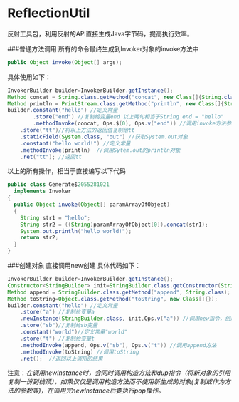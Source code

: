 # ReflectionUtil
反射工具包，利用反射的API直接生成Java字节码，提高执行效率。

###普通方法调用
所有的命令最终生成到Invoker对象的invoke方法中
```java
public Object invoke(Object[] args);
```
具体使用如下：
```java
InvokerBuilder builder=InvokerBuilder.getInstance();
Method concat = String.class.getMethod("concat", new Class[]{String.class});
Method println = PrintStream.class.getMethod("println", new Class[]{String.class});
builder.constant("hello") //定义常量
        .store("end") //复制给变量end 以上两句相当于String end = "hello"
        .methodInvoke(concat, Ops.$(0), Ops.v("end")) //调用invoke方法参数数组中的第0个值的concat方法，参数为变量end
	.store("tt")//将以上方法的返回值复制给tt
	.staticField(System.class, "out") //获取System.out对象
	.constant("hello world!") //定义常量
	.methodInvoke(println)  //调用Sytem.out的println对象
	.ret("tt"); //返回tt
```
以上的所有操作，相当于直接编写以下代码
```java
public class Generate$2055281021
  implements Invoker
{
  public Object invoke(Object[] paramArrayOfObject)
  {
    String str1 = "hello";
    String str2 = ((String)paramArrayOfObject[0]).concat(str1);
    System.out.println("hello world!");
    return str2;
  }
}
```

###创建对象
直接调用new创建
具体代码如下：
```java
InvokerBuilder builder=InvokerBuilder.getInstance();
Constructor<StringBuilder> init=StringBuilder.class.getConstructor(String.class);
Method append = StringBuilder.class.getMethod("append", String.class);
Method toString=Object.class.getMethod("toString", new Class[]{});
builder.constant("hello") //定义常量
	.store("a") //复制给变量a
	.newInstance(StringBuilder.class, init,Ops.v("a")) //调用new指令，创建对象同时调用构造函数
	.store("sb")//复制给sb变量
	.constant("world")//定义常量"world"
	.store("t") //复制给变量t
	.methodInvoke(append, Ops.v("sb"), Ops.v("t")) //调用append方法
	.methodInvoke(toString) //调用toString
	.ret();  //返回以上调用的结果
```
注意：*在调用newInstance时，会同时调用构造方法和dup指令（将新对象的引用复制一份到栈顶），如果仅仅是调用构造方法而不使用新生成的对象(复制或作为方法的参数等)，在调用完newInstance后要执行pop操作。*
